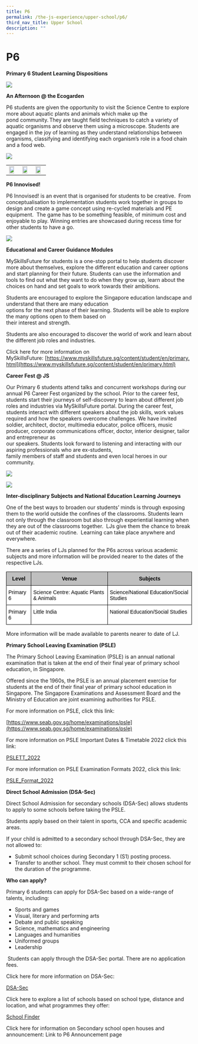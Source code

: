 ```yaml
---
title: P6
permalink: /the-js-experience/upper-school/p6/
third_nav_title: Upper School
description: ""
---
```

# **P6**

**Primary 6 Student Learning Dispositions**

![](/images/13.png)

**An Afternoon @ the Ecogarden**

P6 students are given the opportunity to visit the Science Centre to explore more about aquatic plants and animals which make up the  
pond community. They are taught field techniques to catch a variety of aquatic organisms and observe them using  a microscope. Students are engaged in the joy of learning as they understand relationships between organisms, classifying and  identifying each organism’s role in a food chain and a food web.

![](/images/14.jpg)

|  |  |  |
|---|---|---|
| <img src="/images/p61.png" style="width:80%"> | <img src="/images/p62.png" style="width:80%"> | <img src="/images/p63.png" style="width:80%"> |


**P6 Innovised!**  

P6 Innovised! is an event that is organised for students to be creative.  From conceptualisation to implementation students work together in groups to design and create a game concept using re-cycled materials and PE equipment.  The game has to be something feasible, of minimum cost and enjoyable to play. Winning entries are showcased during recess time for other students to have a go.

![](/images/18.jpg)

**Educational and Career Guidance Modules**

MySkillsFuture for students is a one-stop portal to help students discover more about themselves, explore the  different education and career options and start planning for their future. Students can use the information and tools to find out what they want to do when they grow up, learn about the choices on hand and set goals to work towards their ambitions.

Students are encouraged to explore the Singapore education landscape and understand that there are many education  
options for the next phase of their learning. Students will be able to explore the many options open to them based on  
their interest and strength.

Students are also encouraged to discover the world of work and learn about the different job roles and industries.

Click here for more information on MySkillsFuture: [https://www.myskillsfuture.sg/content/student/en/primary.html](https://www.myskillsfuture.sg/content/student/en/primary.html)

**Career Fest @ JS**

Our Primary 6 students attend talks and concurrent workshops during our annual P6 Career Fest organized by the school. Prior to the career fest, students start their journeys of self-discovery to learn about different job roles and industries via MySkillsFuture portal. During the career fest, students interact with different speakers about the job skills, work values required and how the speakers overcome challenges. We have invited soldier, architect, doctor, multimedia educator, police officers, music producer, corporate communications officer, doctor, interior designer, tailor and entrepreneur as  
our speakers. Students look forward to listening and interacting with our aspiring professionals who are ex-students,  
family members of staff and students and even local heroes in our community.

![](/images/19.jpg)

![](/images/20.jpg)

**Inter-disciplinary Subjects and National Education Learning Journeys**

One of the best ways to broaden our students’ minds is through exposing them to the world outside the confines of the classrooms. Students learn not only through the classroom but also through experiential learning when they are out of the classrooms together.  LJs give them the chance to break out of their academic routine.  Learning can take place anywhere and everywhere.

There are a series of LJs planned for the P6s across various academic subjects and more information will be provided nearer to the dates of the respective LJs.



<table style="border-collapse:collapse;border-spacing:0" class="tg"><thead><tr><th style="background-color:#BFBFBF;border-color:#000000;border-style:solid;border-width:1px;color:#000000;font-family:Arial, sans-serif;font-size:14px;font-weight:bold;overflow:hidden;padding:10px 5px;text-align:center;vertical-align:top;word-break:normal">Level</th><th style="background-color:#BFBFBF;border-color:#000000;border-style:solid;border-width:1px;color:#000000;font-family:Arial, sans-serif;font-size:14px;font-weight:bold;overflow:hidden;padding:10px 5px;text-align:center;vertical-align:top;word-break:normal">Venue</th><th style="background-color:#BFBFBF;border-color:#000000;border-style:solid;border-width:1px;color:#000000;font-family:Arial, sans-serif;font-size:14px;font-weight:bold;overflow:hidden;padding:10px 5px;text-align:center;vertical-align:top;word-break:normal">Subjects</th></tr></thead><tbody><tr><td style="background-color:#FFF;border-color:#000000;border-style:solid;border-width:1px;color:#000000;font-family:Arial, sans-serif;font-size:14px;overflow:hidden;padding:10px 5px;text-align:left;vertical-align:top;word-break:normal">Primary 6</td><td style="background-color:#FFF;border-color:#000000;border-style:solid;border-width:1px;color:#000000;font-family:Arial, sans-serif;font-size:14px;overflow:hidden;padding:10px 5px;text-align:left;vertical-align:top;word-break:normal">Science Centre: Aquatic Plants &amp; Animals</td><td style="background-color:#FFF;border-color:#000000;border-style:solid;border-width:1px;color:#000000;font-family:Arial, sans-serif;font-size:14px;overflow:hidden;padding:10px 5px;text-align:left;vertical-align:top;word-break:normal">Science/National Education/Social Studies</td></tr><tr><td style="background-color:#FFF;border-color:#000000;border-style:solid;border-width:1px;color:#000000;font-family:Arial, sans-serif;font-size:14px;overflow:hidden;padding:10px 5px;text-align:left;vertical-align:top;word-break:normal">Primary 6</td><td style="background-color:#FFF;border-color:#000000;border-style:solid;border-width:1px;color:#000000;font-family:Arial, sans-serif;font-size:14px;overflow:hidden;padding:10px 5px;text-align:left;vertical-align:top;word-break:normal">Little India</td><td style="background-color:#FFF;border-color:#000000;border-style:solid;border-width:1px;color:#000000;font-family:Arial, sans-serif;font-size:14px;overflow:hidden;padding:10px 5px;text-align:left;vertical-align:top;word-break:normal">National Education/Social Studies</td></tr></tbody></table>
More information will be made available to parents nearer to date of LJ.


**Primary School Leaving Examination (PSLE)**

The Primary School Leaving Examination (PSLE) is an annual national examination that is taken at the end of their final year of primary school education, in Singapore.

Offered since the 1960s, the PSLE is an annual placement exercise for students at the end of their final year of primary school education in Singapore. The Singapore Examinations and Assessment Board and the Ministry of Education are joint examining authorities for PSLE.

For more information on PSLE, click this link: 

[https://www.seab.gov.sg/home/examinations/psle](https://www.seab.gov.sg/home/examinations/psle)  

For more information on PSLE Important Dates & Timetable 2022 click this link:

[PSLETT\_2022](https://www.seab.gov.sg/docs/default-source/examination-timetable/2022psleexamtimetable.pdf)

For more information on PSLE Examination Formats 2022, click this link: 

[](https://www.seab.gov.sg/home/examinations/psle/psle-formats-examined-in-2022)

[PSLE\_Format\_2022](https://www.seab.gov.sg/home/examinations/psle/psle-formats-examined-in-2022)

**Direct School Admission (DSA-Sec)**

Direct School Admission for secondary schools (DSA-Sec) allows students to apply to some schools before taking the PSLE.

Students apply based on their talent in sports, CCA and specific academic areas.

If your child is admitted to a secondary school through DSA-Sec, they are not allowed to:

* Submit school choices during Secondary 1 (S1) posting process.
* Transfer to another school. They must commit to their chosen school for the duration of the programme.

**Who can apply?**

Primary 6 students can apply for DSA-Sec based on a wide-range of talents, including:

* Sports and games
* Visual, literary and performing arts
* Debate and public speaking
* Science, mathematics and engineering
* Languages and humanities
* Uniformed groups
* Leadership

 Students can apply through the DSA-Sec portal. There are no application fees.

Click here for more information on DSA-Sec:

[](https://www.moe.gov.sg/secondary/dsa)

[](https://beta.moe.gov.sg/secondary/dsa/)

[](https://www.moe.gov.sg/secondary/dsa)[DSA-Sec](https://www.moe.gov.sg/secondary/dsa)  

Click here to explore a list of schools based on school type, distance and location, and what programmes they offer:

[](https://www.moe.gov.sg/schoolfinder)

[](https://beta.moe.gov.sg/schoolfinder/?journey=Secondary%20school&q=*&fq=school_journey_s%3A%22Secondary%20school%22&fq=admission_types_dsa_b%3A%20true&fl=id,school_name_t,slug_s,school_active_b,address_t,postal_code_s,affiliation_note_t,merger_school_notes_t,relocated_school_note_t&sort=school_name_s%20asc)

[School Finder](https://www.moe.gov.sg/schoolfinder)

Click here for information on Secondary school open houses and announcement: Link to P6 Announcement page